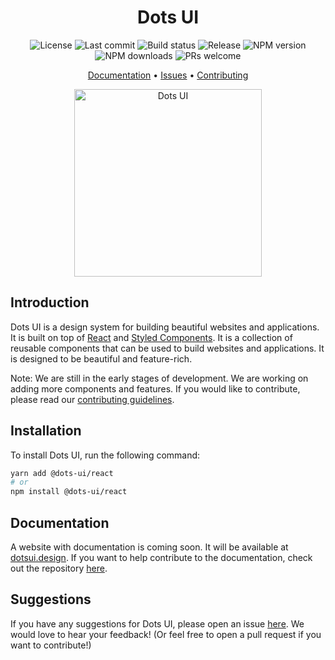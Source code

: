<h1 align="center">Dots UI</h1>

<p align="center">
  <img src="https://img.shields.io/github/license/dotsui-design/dots-react" alt="License">
  <img src="https://img.shields.io/github/last-commit/dotsui-design/dots-react" alt="Last commit">
  <img src="https://img.shields.io/github/actions/workflow/status/dotsui-design/dots-react/publish-to-npm.yml?logo=github" alt="Build status">
  <img src="https://img.shields.io/github/v/release/dotsui-design/dots-react?include_prereleases" alt="Release">
  <img src="https://img.shields.io/npm/v/@dots-ui/react?include_prereleases" alt="NPM version">
  <img src="https://img.shields.io/npm/dt/@dots-ui/react" alt="NPM downloads">
  <img src="https://img.shields.io/badge/PRs-welcome-brightgreen.svg" alt="PRs welcome">
</p>

<p align="center">
  <a href="https://dotsui.design/docs">Documentation</a> •
  <a href="https://github.com/dotsui-design/dots-react/issues">Issues</a> •
  <a href="https://github.com/dotsui-design/dots-react/tree/main/CONTRIBUTING.md">Contributing</a>
</p>

<p align="center">
  <img src="https://raw.githubusercontent.com/dotsui-design/dots-react/main/.github/assets/dotsui-logo.png" alt="Dots UI" width="300px">
</p>

## Introduction

Dots UI is a design system for building beautiful websites and applications. It is built on top of [React](https://reactjs.org/) and [Styled Components](https://styled-components.com/). It is a collection of reusable components that can be used to build websites and applications. It is designed to be beautiful and feature-rich.

Note: We are still in the early stages of development. We are working on adding more components and features. If you would like to contribute, please read our [contributing guidelines](https://github.com/dotsui-design/dots-react/tree/main/CONTRIBUTING.md).

## Installation

To install Dots UI, run the following command:

```bash
yarn add @dots-ui/react
# or
npm install @dots-ui/react
```

## Documentation

A website with documentation is coming soon. It will be available at [dotsui.design](https://dotsui.design/). If you want to help contribute to the documentation, check out the repository [here](https://github.com/dotsui-design/dotsui-docs).

## Suggestions

If you have any suggestions for Dots UI, please open an issue [here](https://github.com/dotsui-design/dots-react/issues/new). We would love to hear your feedback! (Or feel free to open a pull request if you want to contribute!)
